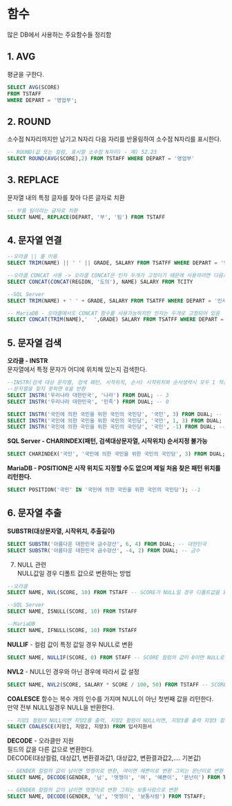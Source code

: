 # 함수

많은 DB에서 사용하는 주요함수들 정리함

## 1. AVG  
평균을 구한다.

```SQL
SELECT AVG(SCORE) 
FROM TSTAFF
WHERE DEPART = '영업부';
```

## 2. ROUND  
소수점 N자리까지만 남기고 N자리 다음 자리를 반올림하여 소수점 N자리를 표시한다.  
```SQL
-- ROUND(값 또는 컬럼, 표시할 소수점 N자리) - 예) 52.23
SELECT ROUND(AVG(SCORE),2) FROM TSTAFF WHERE DEPART = '영업부'
```

## 3. REPLACE  
문자열 내의 특정 글자를 찾아 다른 글자로 치환
```SQL
-- 부를 팀이라는 글자로 치환
SELECT NAME, REPLACE(DEPART, '부', '팀') FROM TSTAFF
```

## 4. 문자열 연결  
```SQL
--오라클 || 를 이용
SELECT TRIM(NAME) || ' ' || GRADE, SALARY FROM TSATFF WHERE DEPART = '인사과'

--오라클 CONCAT 사용 -> 오라클 CONCAT은 인자 두개가 고정이기 때문에 사용하려면 다음과 같이 사용
SELECT CONCAT(CONCAT(REGION, '도의'), NAME) SALARY FROM TCITY

--SQL Server
SELECT TRIM(NAME) + ' ' + GRADE, SALARY FROM TSATFF WHERE DEPART = '인사과'

-- MariaDB - 오라클에서도 CONCAT 함수를 사용가능하지만 인자는 두개로 고정되어 있음
SELECT CONCAT(TRIM(NAME),'  ',GRADE) SALARY FROM TSATFF WHERE DEPART = '인사과'
```

## 5. 문자열 검색 
**오라클 - INSTR**  
문자열에서 특정 문자가 어디에 위치해 있는지 검색한다.  
```SQL
--INSTR(검색 대상 문자열, 검색 패턴, 시작위치, 순서) 시작위치와 순서생략시 모두 1 적용
--문자열을 찾지 못하면 0을 반환
SELECT INSTR('우리나라 대한민국', '나라') FROM DUAL; -- 3
SELECT INSTR('우리나라 대한민국', '민족') FROM DUAL; -- 0

SELECT INSTR('국민에 의한 국민을 위한 국민의 국민당', '국민', 3) FROM DUAL; -- 3번째 부터 국민 글자를 검색하므로 결과 값 8
SELECT INSTR('국민에 의한 국민을 위한 국민의 국민당', '국민', 1, 3) FROM DUAL; -- 첫번째 부터 3번째에 나타나는 국민 글자를 검색하므로 결과값 15
SELECT INSTR('국민에 의한 국민을 위한 국민의 국민당', '국민', -1) FROM DUAL; -- 시작위치를 음수로 주면 끝에서 부터 검색하여 결과 값 19
```
**SQL Server - CHARINDEX(패턴, 검색대상문자열, 시작위치) 순서지정 불가능**
```SQL
SELECT CHARINDEX('국민', '국민에 의한 국민을 위한 국민의 국민당', 3) FROM DUAL; --3
```

**MariaDB - POSITION은 시작 위치도 지정할 수도 없으며 제일 처음 찾은 패턴 위치를 리턴한다.**
```SQL
SELECT POSITION('국민' IN '국민에 의한 국민을 위한 국민의 국민당'); --1
```

## 6. 문자열 추출  
**SUBSTR(대상문자열, 시작위치, 추출길이)**  
```SQL
SELECT SUBSTR('아름다운 대한민국 금수강산', 6, 4) FROM DUAL; -- 대한민국
SELECT SUBSTR('아름다운 대한민국 금수강산', -4, 2) FROM DUAL; -- 금수
```

7. NULL 관련  
NULL값일 경우 디폴트 값으로 변환하는 방법
```SQL
--오라클
SELECT NAME, NVL(SCORE, 10) FROM TSTAFF -- SCORE가 NULL일 경우 디폴트값을 10으로 설정

--SQL Server
SELECT NAME, ISNULL(SCORE, 10) FROM TSTAFF

--MariaDB
SELECT NAME, IFNULL(SCORE, 10) FROM TSTAFF
```

**NULLIF** - 컬럼 값이 특정 값일 경우 NULL로 변환
```SQL
SELECT NAME, NULLIF(SCORE, 0) FROM STAFF -- SCORE 컬럼의 값이 0이면 NULL로 변환
```

**NVL2** - NULL인 경우와 아닌 경우에 따라서 값 설정
```SQL
SELECT NAME, NVL2(SCORE, SALARY * SCORE / 100, 50) FROM TSTAFF -- SCORE가 NULL이 아닐경우  SALARY * SCORE / 100으로 설정 NULL일경우 50으로 설정
```

**COALESCE** 함수는 복수 개의 인수를 가지며 NULL이 아닌 첫번째 값을  리턴한다.  
만약 전부 NULL일경우 NULL을 반환한다.
```SQL
-- 지망1 컬럼이 NULL이면 지망2를 출력, 지망2 컬럼이 NULL이면, 지망3를 출력 지망3 컬럼이 NULL이면 NULL 출력
SELECT COALESCE(지망1, 지망2, 지망3) FROM 입사지원서
```

**DECODE** - 오라클만 지원  
필드의 값을 다른 값으로 변환한다.  
DECODE(대상컬럼, 대상값1, 변환결과값1, 대상값2, 변환결과값2,.... 기본값)

```SQL
-- GENDER 컬럼의 값이 남이면 멋쟁이로 변환, 여이면 예쁜이로 변환 그외는 몬난이로 변환
SELECT NAME, DECODE(GENDER, '남', '멋쟁이', '여', '예쁜이', '몬난이') FROM TSTAFF;

-- GENDER 컬럼의 값이 남이면 멋쟁이로 변환 그외는 보통사람으로 변환
SELECT NAME, DECODE(GENDER, '남', '멋쟁이', '보통사람') FROM TSTAFF; 

```